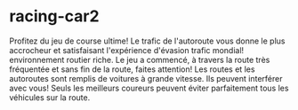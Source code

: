 # racing-car2
Profitez du jeu de course ultime! Le trafic de l'autoroute vous donne le plus accrocheur et satisfaisant l'expérience d'évasion trafic mondial!  environnement routier riche. Le jeu a commencé, à travers la route très fréquentée et sans fin de la route, faites attention! Les routes et les autoroutes sont remplis de voitures à grande vitesse. Ils peuvent interférer avec vous! Seuls les meilleurs coureurs peuvent éviter parfaitement tous les véhicules sur la route.
